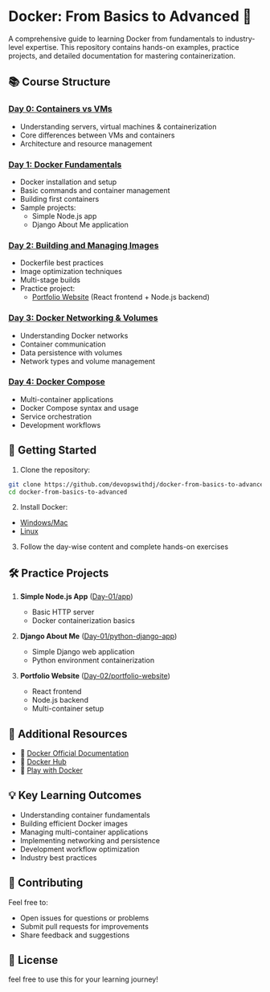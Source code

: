 # Docker: From Basics to Advanced 🐳

A comprehensive guide to learning Docker from fundamentals to industry-level expertise. This repository contains hands-on examples, practice projects, and detailed documentation for mastering containerization.

## 📚 Course Structure

### [Day 0: Containers vs VMs](Day-0/containers-vs-VMs.md)
- Understanding servers, virtual machines & containerization
- Core differences between VMs and containers
- Architecture and resource management

### [Day 1: Docker Fundamentals](Day-01/docker-fundamentals.md)
- Docker installation and setup
- Basic commands and container management
- Building first containers
- Sample projects:
  - Simple Node.js app
  - Django About Me application

### [Day 2: Building and Managing Images](Day-02/Readme.md)
- Dockerfile best practices
- Image optimization techniques
- Multi-stage builds
- Practice project:
  - [Portfolio Website](Day-02/portfolio-website.md) (React frontend + Node.js backend)

### [Day 3: Docker Networking & Volumes](Day-03/docker-networks-and-volumes.md)
- Understanding Docker networks
- Container communication
- Data persistence with volumes
- Network types and volume management

### [Day 4: Docker Compose](Day-04/docker-compose.md)
- Multi-container applications
- Docker Compose syntax and usage
- Service orchestration
- Development workflows

## 🚀 Getting Started

1. Clone the repository:
```bash
git clone https://github.com/devopswithdj/docker-from-basics-to-advanced.git
cd docker-from-basics-to-advanced
```

2. Install Docker:
- [Windows/Mac](https://www.docker.com/products/docker-desktop)
- [Linux](https://docs.docker.com/engine/install/)

3. Follow the day-wise content and complete hands-on exercises

## 🛠️ Practice Projects

1. **Simple Node.js App** ([Day-01/app](Day-01/app))
   - Basic HTTP server
   - Docker containerization basics

2. **Django About Me** ([Day-01/python-django-app](Day-01/python-django-app))
   - Simple Django web application
   - Python environment containerization

3. **Portfolio Website** ([Day-02/portfolio-website](Day-02/portfolio-website))
   - React frontend
   - Node.js backend
   - Multi-container setup

## 📖 Additional Resources

- 📘 [Docker Official Documentation](https://docs.docker.com/)
- 🎯 [Docker Hub](https://hub.docker.com/)
- 🧪 [Play with Docker](https://labs.play-with-docker.com/)

## 💡 Key Learning Outcomes

- Understanding container fundamentals
- Building efficient Docker images
- Managing multi-container applications
- Implementing networking and persistence
- Development workflow optimization
- Industry best practices

## 🤝 Contributing

Feel free to:
- Open issues for questions or problems
- Submit pull requests for improvements
- Share feedback and suggestions

## 📝 License

feel free to use this for your learning journey!